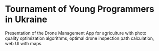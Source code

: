 # Tournament of Young Programmers in Ukraine
Presentation of the Drone Management App for agriculture with photo quality optimization algorithms, optimal drone inspection path calculation, web UI with maps.
